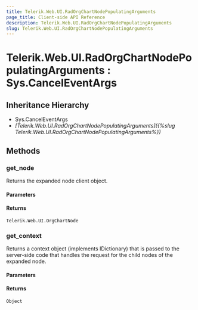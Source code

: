 ```yaml
---
title: Telerik.Web.UI.RadOrgChartNodePopulatingArguments
page_title: Client-side API Reference
description: Telerik.Web.UI.RadOrgChartNodePopulatingArguments
slug: Telerik.Web.UI.RadOrgChartNodePopulatingArguments
---
```


# Telerik.Web.UI.RadOrgChartNodePopulatingArguments : Sys.CancelEventArgs 

## Inheritance Hierarchy

* Sys.CancelEventArgs
* *[Telerik.Web.UI.RadOrgChartNodePopulatingArguments]({%slug Telerik.Web.UI.RadOrgChartNodePopulatingArguments%})*

## Methods

### get_node

Returns the expanded node client object. 

#### Parameters

#### Returns

`Telerik.Web.UI.OrgChartNode` 

### get_context

Returns a context object (implements IDictionary) that is passed to the server-side code that handles the request for the child nodes of the expanded node. 

#### Parameters

#### Returns

`Object`
